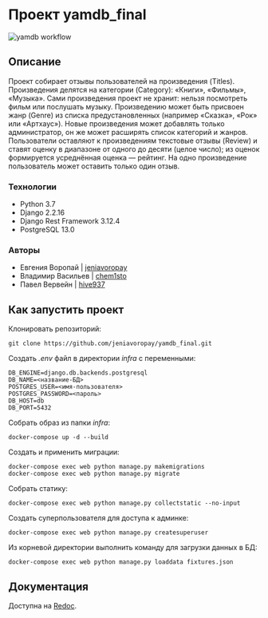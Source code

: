 # **Проект yamdb_final**
![yamdb workflow](https://github.com/jeniavoropay/yamdb_final/actions/workflows/yamdb_workflow.yml/badge.svg)
## **Описание**
Проект собирает отзывы пользователей на произведения (Titles).
Произведения делятся на категории (Category): «Книги», «Фильмы», «Музыка». Сами произведения проект не хранит: нельзя посмотреть фильм или послушать музыку. Произведению может быть присвоен жанр (Genre) из списка предустановленных (например «Сказка», «Рок» или «Артхаус»). Новые произведения может добавлять только администратор, он же может расширять список категорий и жанров. 
Пользователи оставляют к произведениям текстовые отзывы (Review) и ставят оценку в диапазоне от одного до десяти (целое число); из оценок формируется усреднённая оценка — рейтинг. На одно произведение пользователь может оставить только один отзыв.
### Технологии
- Python 3.7
- Django 2.2.16
- Django Rest Framework 3.12.4
- PostgreSQL 13.0
### Авторы
- Евгения Воропай | [jeniavoropay](https://github.com/jeniavoropay)
- Владимир Васильев | [chem1sto](https://github.com/chem1sto)
- Павел Вервейн | [hive937](https://github.com/hive937)
## **Как запустить проект**
Клонировать репозиторий:
```
git clone https://github.com/jeniavoropay/yamdb_final.git
```
Создать _.env_ файл в директории _infra_ с переменными:
```
DB_ENGINE=django.db.backends.postgresql
DB_NAME=<название-БД>
POSTGRES_USER=<имя-пользователя>
POSTGRES_PASSWORD=<пароль>
DB_HOST=db
DB_PORT=5432
```
Собрать образ из папки _infra_:
```
docker-compose up -d --build
```
Создать и применить миграции:
```
docker-compose exec web python manage.py makemigrations
docker-compose exec web python manage.py migrate
```
Cобрать статику: 
```
docker-compose exec web python manage.py collectstatic --no-input
```
Создать суперпользователя для доступа к админке:
```
docker-compose exec web python manage.py createsuperuser
```
Из корневой директории выполнить команду для загрузки данных в БД:
```
docker-compose exec web python manage.py loaddata fixtures.json
```
## **Документация**
Доступна на [Redoc](http://localhost/redoc/).

